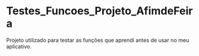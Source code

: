 # Testes_Funcoes_Projeto_AfimdeFeira
Projeto utilizado para testar as funções que aprendi antes de usar no meu aplicativo.
